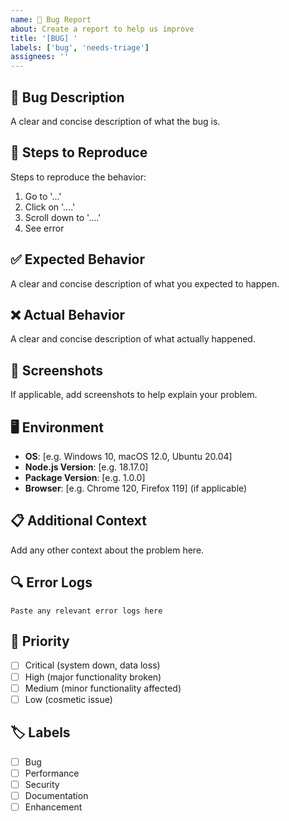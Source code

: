 ```yaml
---
name: 🐛 Bug Report
about: Create a report to help us improve
title: '[BUG] '
labels: ['bug', 'needs-triage']
assignees: ''
---
```


## 🐛 Bug Description
A clear and concise description of what the bug is.

## 🔄 Steps to Reproduce
Steps to reproduce the behavior:
1. Go to '...'
2. Click on '....'
3. Scroll down to '....'
4. See error

## ✅ Expected Behavior
A clear and concise description of what you expected to happen.

## ❌ Actual Behavior
A clear and concise description of what actually happened.

## 📸 Screenshots
If applicable, add screenshots to help explain your problem.

## 🖥️ Environment
- **OS**: [e.g. Windows 10, macOS 12.0, Ubuntu 20.04]
- **Node.js Version**: [e.g. 18.17.0]
- **Package Version**: [e.g. 1.0.0]
- **Browser**: [e.g. Chrome 120, Firefox 119] (if applicable)

## 📋 Additional Context
Add any other context about the problem here.

## 🔍 Error Logs
```
Paste any relevant error logs here
```

## 🎯 Priority
- [ ] Critical (system down, data loss)
- [ ] High (major functionality broken)
- [ ] Medium (minor functionality affected)
- [ ] Low (cosmetic issue)

## 🏷️ Labels
- [ ] Bug
- [ ] Performance
- [ ] Security
- [ ] Documentation
- [ ] Enhancement
